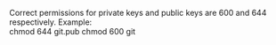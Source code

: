 Correct permissions for private keys and public keys are 600 and 644 respectively. Example:  
chmod 644 git.pub
chmod 600 git
